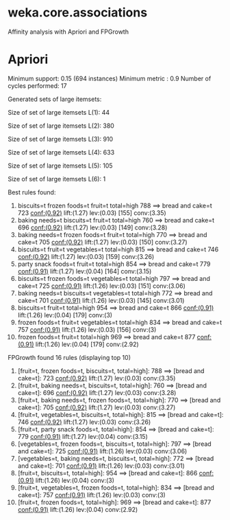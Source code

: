 # weka.core.associations

Affinity analysis with Apriori and FPGrowth

Apriori
=======

Minimum support: 0.15 (694 instances)
Minimum metric <confidence>: 0.9
Number of cycles performed: 17

Generated sets of large itemsets:

Size of set of large itemsets L(1): 44

Size of set of large itemsets L(2): 380

Size of set of large itemsets L(3): 910

Size of set of large itemsets L(4): 633

Size of set of large itemsets L(5): 105

Size of set of large itemsets L(6): 1

Best rules found:

 1. biscuits=t frozen foods=t fruit=t total=high 788 ==> bread and cake=t 723    <conf:(0.92)> lift:(1.27) lev:(0.03) [155] conv:(3.35)
 2. baking needs=t biscuits=t fruit=t total=high 760 ==> bread and cake=t 696    <conf:(0.92)> lift:(1.27) lev:(0.03) [149] conv:(3.28)
 3. baking needs=t frozen foods=t fruit=t total=high 770 ==> bread and cake=t 705    <conf:(0.92)> lift:(1.27) lev:(0.03) [150] conv:(3.27)
 4. biscuits=t fruit=t vegetables=t total=high 815 ==> bread and cake=t 746    <conf:(0.92)> lift:(1.27) lev:(0.03) [159] conv:(3.26)
 5. party snack foods=t fruit=t total=high 854 ==> bread and cake=t 779    <conf:(0.91)> lift:(1.27) lev:(0.04) [164] conv:(3.15)
 6. biscuits=t frozen foods=t vegetables=t total=high 797 ==> bread and cake=t 725    <conf:(0.91)> lift:(1.26) lev:(0.03) [151] conv:(3.06)
 7. baking needs=t biscuits=t vegetables=t total=high 772 ==> bread and cake=t 701    <conf:(0.91)> lift:(1.26) lev:(0.03) [145] conv:(3.01)
 8. biscuits=t fruit=t total=high 954 ==> bread and cake=t 866    <conf:(0.91)> lift:(1.26) lev:(0.04) [179] conv:(3)
 9. frozen foods=t fruit=t vegetables=t total=high 834 ==> bread and cake=t 757    <conf:(0.91)> lift:(1.26) lev:(0.03) [156] conv:(3)
10. frozen foods=t fruit=t total=high 969 ==> bread and cake=t 877    <conf:(0.91)> lift:(1.26) lev:(0.04) [179] conv:(2.92)

FPGrowth found 16 rules (displaying top 10)

 1. [fruit=t, frozen foods=t, biscuits=t, total=high]: 788 ==> [bread and cake=t]: 723   <conf:(0.92)> lift:(1.27) lev:(0.03) conv:(3.35) 
 2. [fruit=t, baking needs=t, biscuits=t, total=high]: 760 ==> [bread and cake=t]: 696   <conf:(0.92)> lift:(1.27) lev:(0.03) conv:(3.28) 
 3. [fruit=t, baking needs=t, frozen foods=t, total=high]: 770 ==> [bread and cake=t]: 705   <conf:(0.92)> lift:(1.27) lev:(0.03) conv:(3.27) 
 4. [fruit=t, vegetables=t, biscuits=t, total=high]: 815 ==> [bread and cake=t]: 746   <conf:(0.92)> lift:(1.27) lev:(0.03) conv:(3.26) 
 5. [fruit=t, party snack foods=t, total=high]: 854 ==> [bread and cake=t]: 779   <conf:(0.91)> lift:(1.27) lev:(0.04) conv:(3.15) 
 6. [vegetables=t, frozen foods=t, biscuits=t, total=high]: 797 ==> [bread and cake=t]: 725   <conf:(0.91)> lift:(1.26) lev:(0.03) conv:(3.06) 
 7. [vegetables=t, baking needs=t, biscuits=t, total=high]: 772 ==> [bread and cake=t]: 701   <conf:(0.91)> lift:(1.26) lev:(0.03) conv:(3.01) 
 8. [fruit=t, biscuits=t, total=high]: 954 ==> [bread and cake=t]: 866   <conf:(0.91)> lift:(1.26) lev:(0.04) conv:(3) 
 9. [fruit=t, vegetables=t, frozen foods=t, total=high]: 834 ==> [bread and cake=t]: 757   <conf:(0.91)> lift:(1.26) lev:(0.03) conv:(3) 
10. [fruit=t, frozen foods=t, total=high]: 969 ==> [bread and cake=t]: 877   <conf:(0.91)> lift:(1.26) lev:(0.04) conv:(2.92) 